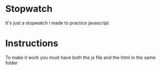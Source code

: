 # Stopwatch
It's just a stopwatch i made to practice javascript

# Instructions
To make it work you must have both the js file and the html in the same folder
